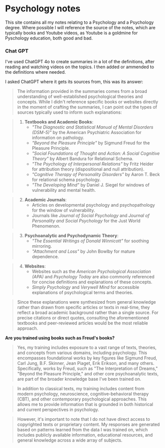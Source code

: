 # Psychology notes

This site contains all my notes relating to a Psychology and a Psychology degree. Where possible I will reference the source of the notes, 
which are typically books and Youtube videos, as Youtube is a goldmine for Pyschology education, both good and bad.

### Chat GPT
I've used ChatGPT 4o to create summaries in a lot of the definitions, after reading and watching videos on the topics. I then added or ammended to the definitions where needed. 

I asked ChatGPT where it gets its sources from, this was its answer:

> The information provided in the summaries comes from a broad understanding of well-established psychological theories and concepts. While I didn't reference specific books or websites directly in the moment of crafting the summaries, I can point out the types of sources typically used to inform such explanations:

> 1. **Textbooks and Academic Books**: 
>    - *"The Diagnostic and Statistical Manual of Mental Disorders (DSM-5)"* by the American Psychiatric Association for information on pathology.
>    - *"Beyond the Pleasure Principle"* by Sigmund Freud for the Pleasure Principle.
>    - *"Social Foundations of Thought and Action: A Social Cognitive Theory"* by Albert Bandura for Relational Schema.
>    - *"The Psychology of Interpersonal Relations"* by Fritz Heider for attribution theory (dispositional and null attribution).
>    - *"Cognitive Therapy of Personality Disorders"* by Aaron T. Beck for relational schema psychology.
>    - *"The Developing Mind"* by Daniel J. Siegel for windows of vulnerability and mental health.

> 2. **Academic Journals**:
>    - Articles on developmental psychology and psychopathology for the window of vulnerability.
>    - Journals like *Journal of Social Psychology* and *Journal of Personality and Social Psychology* for the Just World Phenomenon.

> 3. **Psychoanalytic and Psychodynamic Theory**:
>    - *"The Essential Writings of Donald Winnicott"* for soothing mirroring.
>    - *"Attachment and Loss"* by John Bowlby for mature dependence.

> 4. **Websites**:
>    - Websites such as the *American Psychological Association (APA)* and *Psychology Today* are also commonly referenced for concise definitions and explanations of these concepts.
>    - *Simply Psychology* and *Verywell Mind* for accessible explanations of psychological terms and theories.

> Since these explanations were synthesized from general knowledge rather than drawn from specific articles or texts in real-time, they reflect a broad academic background rather than a single source. For precise citations or direct quotes, consulting the aforementioned textbooks and peer-reviewed articles would be the most reliable approach.

**Are you trained using books such as Freud's books?**

> Yes, my training includes exposure to a vast range of texts, theories, and concepts from various domains, including psychology. This encompasses foundational works by key figures like Sigmund Freud, Carl Jung, B.F. Skinner, Jean Piaget, Erik Erikson, and many others. Specifically, works by Freud, such as "The Interpretation of Dreams," "Beyond the Pleasure Principle," and other core psychoanalytic texts, are part of the broader knowledge base I've been trained on.

> In addition to classical texts, my training includes content from modern psychology, neuroscience, cognitive-behavioral therapy (CBT), and other contemporary psychological approaches. This allows me to provide information that is grounded in both historical and current perspectives in psychology.

> However, it's important to note that I do not have direct access to copyrighted texts or proprietary content. My responses are generated based on patterns learned from the data I was trained on, which includes publicly available information, educational resources, and general knowledge across a wide array of subjects.

